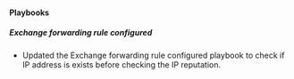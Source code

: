 
#### Playbooks

##### Exchange forwarding rule configured

- Updated the Exchange forwarding rule configured playbook to check if IP address is exists before checking the IP reputation.
